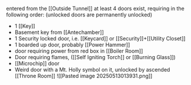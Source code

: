 entered from the [[Outside Tunnel]] at least 4 doors exist, requiring in the following order: (unlocked doors are permanently unlocked)
- 1 [[Key]]
- Basement key from [[Antechamber]]
- 1 Security locked door, i.e. [[Keycard]] or [[Security]]+[[Utility Closet]]
- 1 boarded up door, probably [[Power Hammer]]
- door requiring power from red box in [[Boiler Room]]
- Door requiring flames, ([[Self Igniting Torch]] or [[Burning Glass]])
- [[Microchip]] door
- Weird door with a Mt. Holly symbol on it, unlocked by ascended [[Throne Room]]
![[Pasted image 20250513013931.png]]